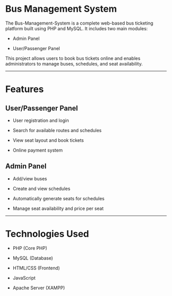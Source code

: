 # Bus Management System

The Bus-Management-System is a complete web-based bus ticketing platform built using PHP and MySQL. It includes two main modules:

- Admin Panel 

- User/Passenger Panel 

This project allows users to book bus tickets online and enables administrators to manage buses, schedules, and seat availability.

---

# Features

## User/Passenger Panel 

- User registration and login

- Search for available routes and schedules

- View seat layout and book tickets

- Online payment system

## Admin Panel

- Add/view buses

- Create and view schedules

- Automatically generate seats for schedules

- Manage seat availability and price per seat

---

# Technologies Used

- PHP (Core PHP)

- MySQL (Database)

- HTML/CSS (Frontend)

- JavaScript

- Apache Server (XAMPP)


